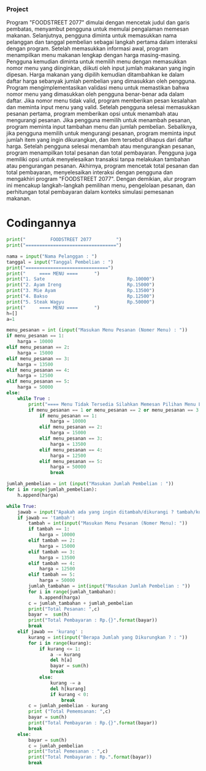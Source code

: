 ### Project

Program "FOODSTREET 2077" dimulai dengan mencetak judul dan garis pembatas, menyambut pengguna untuk memulai pengalaman memesan makanan. Selanjutnya, pengguna diminta untuk memasukkan nama pelanggan dan tanggal pembelian sebagai langkah pertama dalam interaksi dengan program.
Setelah memasukkan informasi awal, program menampilkan menu makanan lengkap dengan harga masing-masing. Pengguna kemudian diminta untuk memilih menu dengan memasukkan nomor menu yang diinginkan, diikuti oleh input jumlah makanan yang ingin dipesan. Harga makanan yang dipilih kemudian ditambahkan ke dalam daftar harga sebanyak jumlah pembelian yang dimasukkan oleh pengguna.
Program mengimplementasikan validasi menu untuk memastikan bahwa nomor menu yang dimasukkan oleh pengguna benar-benar ada dalam daftar. Jika nomor menu tidak valid, program memberikan pesan kesalahan dan meminta input menu yang valid.
Setelah pengguna selesai memasukkan pesanan pertama, program memberikan opsi untuk menambah atau mengurangi pesanan. Jika pengguna memilih untuk menambah pesanan, program meminta input tambahan menu dan jumlah pembelian. Sebaliknya, jika pengguna memilih untuk mengurangi pesanan, program meminta input jumlah item yang ingin dikurangkan, dan item tersebut dihapus dari daftar harga.
Setelah pengguna selesai menambah atau mengurangkan pesanan, program menampilkan total pesanan dan total pembayaran. Pengguna juga memiliki opsi untuk menyelesaikan transaksi tanpa melakukan tambahan atau pengurangan pesanan.
Akhirnya, program mencetak total pesanan dan total pembayaran, menyelesaikan interaksi dengan pengguna dan mengakhiri program "FOODSTREET 2077". Dengan demikian, alur program ini mencakup langkah-langkah pemilihan menu, pengelolaan pesanan, dan perhitungan total pembayaran dalam konteks simulasi pemesanan makanan.



# Codingannya
```py
print("         FOODSTREET 2077         ")
print("=================================")

nama = input("Nama Pelanggan : ")
tanggal = input("Tanggal Pembelian : ")
print("==============================")
print("     ==== MENU ====      ")
print("1. Sate                              Rp.10000")
print("2. Ayam Ireng                        Rp.15000")
print("3. Mie Ayam                          Rp.13500")
print("4. Bakso                             Rp.12500")
print("5. Steak Wagyu                       Rp.50000")
print("     ==== MENU ====      ")
h=[]
a=1

menu_pesanan = int (input("Masukan Menu Pesanan (Nomer Menu) : "))
if menu_pesanan == 1:
    harga = 10000
elif menu_pesanan == 2:
    harga = 15000
elif menu_pesanan == 3:
    harga = 13500
elif menu_pesanan == 4:
    harga = 12500
elif menu_pesanan == 5:
    harga = 50000
else:
    while True :
        print("==== Menu Tidak Tersedia Silahkan Memesan Pilihan Menu Lainnya ====")
        if menu_pesanan == 1 or menu_pesanan == 2 or menu_pesanan == 3 or menu_pesanan == 4 or menu_pesanan == 5:
            if menu_pesanan == 1:
                harga = 10000
            elif menu_pesanan == 2:
                harga = 15000
            elif menu_pesanan == 3:
                harga = 13500
            elif menu_pesanan == 4:
                harga = 12500
            elif menu_pesanan == 5:
                harga = 50000
                break

jumlah_pembelian = int (input("Masukan Jumlah Pembelian : "))
for i in range(jumlah_pembelian):
    h.append(harga)

while True:
    jawab = input("Apakah ada yang ingin ditambah/dikurangi ? tambah/kurang/tidak : ")
    if jawab == 'tambah':
        tambah = int(input("Masukan Menu Pesanan (Nomer Menu): "))
        if tambah == 1:
            harga = 10000
        elif tambah == 2:
            harga = 15000
        elif tambah == 3:
            harga = 13500
        elif tambah == 4:
            harga = 12500 
        elif tambah == 5:
            harga = 50000
        jumlah_tambahan = int(input("Masukan Jumlah Pembelian : "))
        for i in range(jumlah_tambahan):
            h.append(harga)
        c = jumlah_tambahan + jumlah_pembelian
        print("Total Pesanan: ",c)
        bayar =  sum(h)
        print("Total Pembayaran : Rp.{}".format(bayar))
        break
    elif jawab == 'kurang' :
        kurang = int(input("Berapa Jumlah yang Dikurungkan ? : "))
        for i in range(kurang):
            if kurang <= 1:
                a -= kurang
                del h[a]
                bayar = sum(h)
                break
            else:
                kurang -= a
                del h[kurang]
                if kurang < 0:
                    break
        c = jumlah_pembelian - kurang
        print ("Total Pememsanan: ",c)
        bayar = sum(h)
        print("Total Pembayaran : Rp.{}".format(bayar))
        break
    else:
        bayar = sum(h)
        c = jumlah_pembelian
        print("Total Pemesanan : ",c)
        print("Total Pembayaran : Rp.".format(bayar))
        break
```

